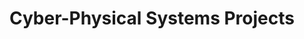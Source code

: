 ---
layout: project_cat
title: Cyber-Physical Systems Projects
nav_order: 2
permalink: /3yp/
has_children: true

code: 3yp
type: GENERAL
parent: Home
has_toc: true
search_exclude: true

default_thumb_image: /data/categories/3yp/thumbnail.jpg
description: Cyber-Physical Systems designed and implemented by 3rd year Computer Engineering Students as part of coursework. These projects contain modern embedded hardware and software, cloud-deployed web back-end/front-end software and modern networking and communication for integration
---